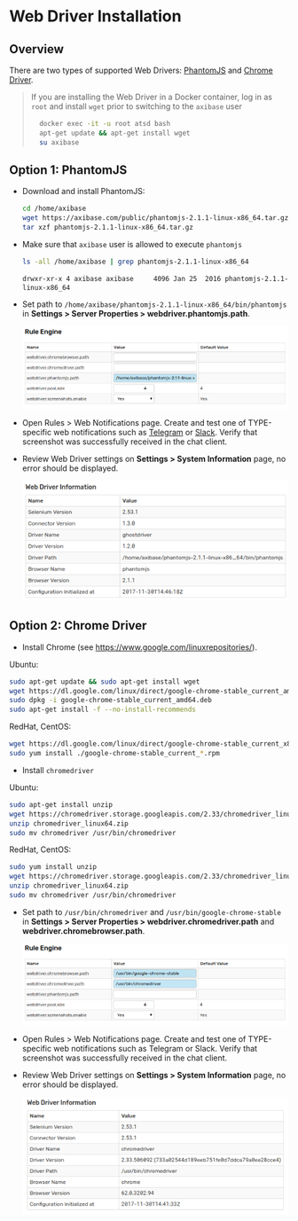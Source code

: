 # Web Driver Installation

## Overview

There are two types of supported Web Drivers: [PhantomJS](http://phantomjs.org/) and [Chrome Driver](https://sites.google.com/a/chromium.org/chromedriver/).

> If you are installing the Web Driver in a Docker container, log in as `root` and install `wget` prior to switching to the `axibase` user
>
> ```bash
>   docker exec -it -u root atsd bash
>   apt-get update && apt-get install wget
>   su axibase
> ```

## Option 1: PhantomJS

* Download and install PhantomJS:

    ```bash
    cd /home/axibase
    wget https://axibase.com/public/phantomjs-2.1.1-linux-x86_64.tar.gz
    tar xzf phantomjs-2.1.1-linux-x86_64.tar.gz
    ```

* Make sure that `axibase` user is allowed to execute `phantomjs`

    ```bash
    ls -all /home/axibase | grep phantomjs-2.1.1-linux-x86_64
    ```

    ```
    drwxr-xr-x 4 axibase axibase     4096 Jan 25  2016 phantomjs-2.1.1-linux-x86_64
    ```

* Set path to `/home/axibase/phantomjs-2.1.1-linux-x86_64/bin/phantomjs` in **Settings > Server Properties > webdriver.phantomjs.path**.

    ![](images/webdriver.phantomjs.path.png)
    
* Open Rules > Web Notifications page. Create and test one of TYPE-specific web notifications such as [Telegram](telegram.md) or [Slack](slack.md). Verify that screenshot was successfully received in the chat client.
    
* Review Web Driver settings on **Settings > System Information** page, no error should be displayed.

    ![](images/webdriver-settings_1.png)


## Option 2: Chrome Driver

* Install Сhrome (see https://www.google.com/linuxrepositories/).

Ubuntu:

```bash
sudo apt-get update && sudo apt-get install wget
wget https://dl.google.com/linux/direct/google-chrome-stable_current_amd64.deb
sudo dpkg -i google-chrome-stable_current_amd64.deb
sudo apt-get install -f --no-install-recommends
```

RedHat, CentOS:

```bash
wget https://dl.google.com/linux/direct/google-chrome-stable_current_x86_64.rpm
sudo yum install ./google-chrome-stable_current_*.rpm
```

* Install `chromedriver`

Ubuntu:

```bash
sudo apt-get install unzip
wget https://chromedriver.storage.googleapis.com/2.33/chromedriver_linux64.zip
unzip chromedriver_linux64.zip
sudo mv chromedriver /usr/bin/chromedriver
```

RedHat, CentOS:

```bash
sudo yum install unzip
wget https://chromedriver.storage.googleapis.com/2.33/chromedriver_linux64.zip
unzip chromedriver_linux64.zip
sudo mv chromedriver /usr/bin/chromedriver
```
* Set path to `/usr/bin/chromedriver` and `/usr/bin/google-chrome-stable` in **Settings > Server Properties > webdriver.chromedriver.path** and **webdriver.chromebrowser.path**.

    ![](images/webdriver-google.png)

* Open Rules > Web Notifications page. Create and test one of TYPE-specific web notifications such as Telegram or Slack. Verify that screenshot was successfully received in the chat client.

* Review Web Driver settings on **Settings > System Information** page, no error should be displayed.

    ![](images/webdriver-settings_2.png)
